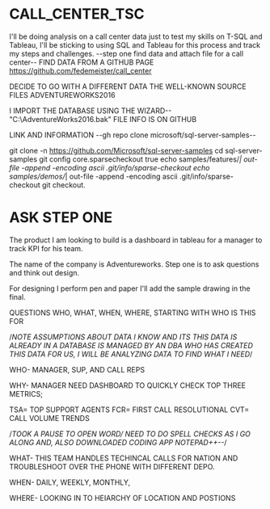 # CALL_CENTER_TSC
I'll be doing analysis on a call center data just to test my skills on T-SQL and Tableau, I'll be sticking to using SQL and Tableau for this process and track my steps and challenges. --step one find data and attach file for a call center--
FIND DATA FROM A GITHUB PAGE https://github.com/fedemeister/call_center

DECIDE TO GO WITH A DIFFERENT DATA THE WELL-KNOWN SOURCE FILES ADVENTUREWORKS2016 

I IMPORT THE DATABASE USING THE WIZARD--"C:\AdventureWorks2016.bak" FILE INFO IS ON GITHUB

LINK AND INFORMATION --gh repo clone microsoft/sql-server-samples--

git clone -n https://github.com/Microsoft/sql-server-samples
cd sql-server-samples
git config core.sparsecheckout true
echo samples/features/*| out-file -append -encoding ascii .git/info/sparse-checkout
echo samples/demos/*| out-file -append -encoding ascii .git/info/sparse-checkout
git checkout.

# ASK STEP ONE
The product I am looking to build is a dashboard in tableau for a manager to track KPI for his team.

The name of the company is Adventureworks. Step one is to ask questions and think out design.

For designing I perform pen and paper I'll add the sample drawing in the final.

QUESTIONS WHO, WHAT, WHEN, WHERE, STARTING WITH WHO IS THIS FOR

/*NOTE ASSUMPTIONS ABOUT DATA I KNOW AND ITS THIS DATA IS ALREADY IN A DATABASE IS MANAGED BY AN DBA WHO HAS CREATED THIS DATA FOR US, I WILL BE ANALYZING DATA TO FIND WHAT I NEED*/

WHO- MANAGER, SUP, AND CALL REPS

WHY- MANAGER NEED DASHBOARD TO QUICKLY CHECK TOP THREE METRICS;

TSA= TOP SUPPORT AGENTS
FCR= FIRST CALL RESOLUTIONAL
CVT= CALL VOLUME TRENDS

/*TOOK A PAUSE TO OPEN WORD/ NEED TO DO SPELL CHECKS AS I GO ALONG AND, ALSO DOWNLOADED CODING APP NOTEPAD++--*/

WHAT- THIS TEAM HANDLES TECHINCAL CALLS FOR NATION AND TROUBLESHOOT OVER THE PHONE WITH DIFFERENT DEPO.

WHEN- DAILY, WEEKLY, MONTHLY,

WHERE- LOOKING IN TO HEIARCHY OF LOCATION AND POSTIONS 

